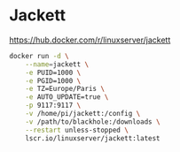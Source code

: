 # Jackett

https://hub.docker.com/r/linuxserver/jackett

```bash
docker run -d \
    --name=jackett \
    -e PUID=1000 \
    -e PGID=1000 \
    -e TZ=Europe/Paris \
    -e AUTO_UPDATE=true \
    -p 9117:9117 \
    -v /home/pi/jackett:/config \
    -v /path/to/blackhole:/downloads \
    --restart unless-stopped \
    lscr.io/linuxserver/jackett:latest
```
